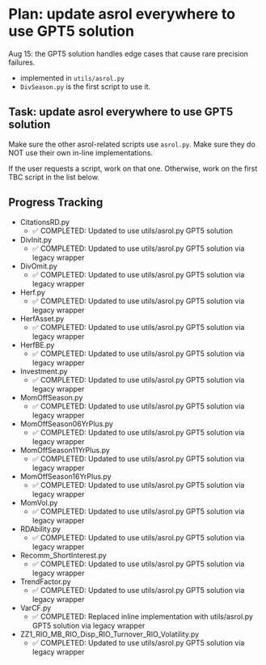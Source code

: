 # Plan: update asrol everywhere to use GPT5 solution

Aug 15: the GPT5 solution handles edge cases that cause rare precision failures.
- implemented in `utils/asrol.py`
- `DivSeason.py` is the first script to use it.

## Task: update asrol everywhere to use GPT5 solution

Make sure the other asrol-related scripts use `asrol.py`. Make sure they do NOT use their own in-line implementations.

If the user requests a script, work on that one. Otherwise, work on the first TBC script in the list below.

## Progress Tracking
- CitationsRD.py
  - ✅ COMPLETED: Updated to use utils/asrol.py GPT5 solution
- DivInit.py
  - ✅ COMPLETED: Updated to use utils/asrol.py GPT5 solution via legacy wrapper
- DivOmit.py
  - ✅ COMPLETED: Updated to use utils/asrol.py GPT5 solution via legacy wrapper
- Herf.py
  - ✅ COMPLETED: Updated to use utils/asrol.py GPT5 solution via legacy wrapper
- HerfAsset.py
  - ✅ COMPLETED: Updated to use utils/asrol.py GPT5 solution via legacy wrapper
- HerfBE.py
  - ✅ COMPLETED: Updated to use utils/asrol.py GPT5 solution via legacy wrapper
- Investment.py
  - ✅ COMPLETED: Updated to use utils/asrol.py GPT5 solution via legacy wrapper
- MomOffSeason.py
  - ✅ COMPLETED: Updated to use utils/asrol.py GPT5 solution via legacy wrapper
- MomOffSeason06YrPlus.py
  - ✅ COMPLETED: Updated to use utils/asrol.py GPT5 solution via legacy wrapper
- MomOffSeason11YrPlus.py
  - ✅ COMPLETED: Updated to use utils/asrol.py GPT5 solution via legacy wrapper
- MomOffSeason16YrPlus.py
  - ✅ COMPLETED: Updated to use utils/asrol.py GPT5 solution via legacy wrapper
- MomVol.py
  - ✅ COMPLETED: Updated to use utils/asrol.py GPT5 solution via legacy wrapper
- RDAbility.py
  - ✅ COMPLETED: Updated to use utils/asrol.py GPT5 solution via legacy wrapper
- Recomm_ShortInterest.py
  - ✅ COMPLETED: Updated to use utils/asrol.py GPT5 solution via legacy wrapper
- TrendFactor.py
  - ✅ COMPLETED: Updated to use utils/asrol.py GPT5 solution via legacy wrapper
- VarCF.py
  - ✅ COMPLETED: Replaced inline implementation with utils/asrol.py GPT5 solution via legacy wrapper
- ZZ1_RIO_MB_RIO_Disp_RIO_Turnover_RIO_Volatility.py
  - ✅ COMPLETED: Updated to use utils/asrol.py GPT5 solution via legacy wrapper
